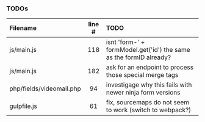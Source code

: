 ### TODOs
| Filename | line # | TODO
|:------|:------:|:------
| js/main.js | 118 | isnt 'form-' + formModel.get('id') the same as the formID already?
| js/main.js | 182 | ask for an endpoint to process those special merge tags
| php/fields/videomail.php | 94 | investigage why this fails with newer ninja form versions
| gulpfile.js | 61 | fix, sourcemaps do not seem to work (switch to webpack?)